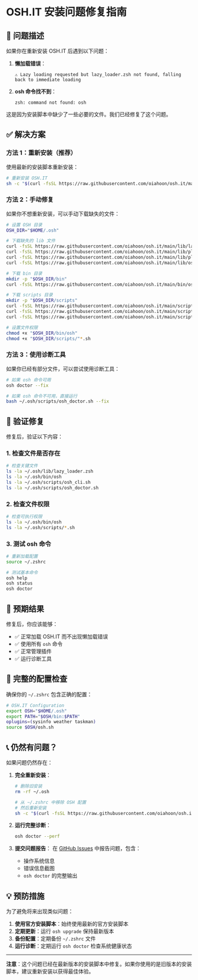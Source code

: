 # OSH.IT 安装问题修复指南

## 🚨 问题描述

如果你在重新安装 OSH.IT 后遇到以下问题：

1. **懒加载错误**：
   ```
   ⚠ Lazy loading requested but lazy_loader.zsh not found, falling back to immediate loading
   ```

2. **osh 命令找不到**：
   ```
   zsh: command not found: osh
   ```

这是因为安装脚本中缺少了一些必要的文件。我们已经修复了这个问题。

## ✅ 解决方案

### 方法 1：重新安装（推荐）

使用最新的安装脚本重新安装：

```bash
# 重新安装 OSH.IT
sh -c "$(curl -fsSL https://raw.githubusercontent.com/oiahoon/osh.it/main/install.sh)"
```

### 方法 2：手动修复

如果你不想重新安装，可以手动下载缺失的文件：

```bash
# 设置 OSH 目录
OSH_DIR="$HOME/.osh"

# 下载缺失的 lib 文件
curl -fsSL https://raw.githubusercontent.com/oiahoon/osh.it/main/lib/lazy_loader.zsh -o "$OSH_DIR/lib/lazy_loader.zsh"
curl -fsSL https://raw.githubusercontent.com/oiahoon/osh.it/main/lib/plugin_manager.zsh -o "$OSH_DIR/lib/plugin_manager.zsh"
curl -fsSL https://raw.githubusercontent.com/oiahoon/osh.it/main/lib/plugin_aliases.zsh -o "$OSH_DIR/lib/plugin_aliases.zsh"
curl -fsSL https://raw.githubusercontent.com/oiahoon/osh.it/main/lib/osh_config.zsh -o "$OSH_DIR/lib/osh_config.zsh"

# 下载 bin 目录
mkdir -p "$OSH_DIR/bin"
curl -fsSL https://raw.githubusercontent.com/oiahoon/osh.it/main/bin/osh -o "$OSH_DIR/bin/osh"

# 下载 scripts 目录
mkdir -p "$OSH_DIR/scripts"
curl -fsSL https://raw.githubusercontent.com/oiahoon/osh.it/main/scripts/osh_cli.sh -o "$OSH_DIR/scripts/osh_cli.sh"
curl -fsSL https://raw.githubusercontent.com/oiahoon/osh.it/main/scripts/osh_doctor.sh -o "$OSH_DIR/scripts/osh_doctor.sh"
curl -fsSL https://raw.githubusercontent.com/oiahoon/osh.it/main/scripts/osh_plugin_manager.sh -o "$OSH_DIR/scripts/osh_plugin_manager.sh"

# 设置文件权限
chmod +x "$OSH_DIR/bin/osh"
chmod +x "$OSH_DIR/scripts/"*.sh
```

### 方法 3：使用诊断工具

如果你已经有部分文件，可以尝试使用诊断工具：

```bash
# 如果 osh 命令可用
osh doctor --fix

# 如果 osh 命令不可用，直接运行
bash ~/.osh/scripts/osh_doctor.sh --fix
```

## 🔧 验证修复

修复后，验证以下内容：

### 1. 检查文件是否存在

```bash
# 检查关键文件
ls -la ~/.osh/lib/lazy_loader.zsh
ls -la ~/.osh/bin/osh
ls -la ~/.osh/scripts/osh_cli.sh
ls -la ~/.osh/scripts/osh_doctor.sh
```

### 2. 检查文件权限

```bash
# 检查可执行权限
ls -la ~/.osh/bin/osh
ls -la ~/.osh/scripts/*.sh
```

### 3. 测试 osh 命令

```bash
# 重新加载配置
source ~/.zshrc

# 测试基本命令
osh help
osh status
osh doctor
```

## 🎯 预期结果

修复后，你应该能够：

- ✅ 正常加载 OSH.IT 而不出现懒加载错误
- ✅ 使用所有 `osh` 命令
- ✅ 正常管理插件
- ✅ 运行诊断工具

## 🚀 完整的配置检查

确保你的 `~/.zshrc` 包含正确的配置：

```bash
# OSH.IT Configuration
export OSH="$HOME/.osh"
export PATH="$OSH/bin:$PATH"
oplugins=(sysinfo weather taskman)
source $OSH/osh.sh
```

## 📞 仍然有问题？

如果问题仍然存在：

1. **完全重新安装**：
   ```bash
   # 删除旧安装
   rm -rf ~/.osh
   
   # 从 ~/.zshrc 中移除 OSH 配置
   # 然后重新安装
   sh -c "$(curl -fsSL https://raw.githubusercontent.com/oiahoon/osh.it/main/install.sh)"
   ```

2. **运行完整诊断**：
   ```bash
   osh doctor --perf
   ```

3. **提交问题报告**：
   在 [GitHub Issues](https://github.com/oiahoon/osh.it/issues) 中报告问题，包含：
   - 操作系统信息
   - 错误信息截图
   - `osh doctor` 的完整输出

## 💡 预防措施

为了避免将来出现类似问题：

1. **使用官方安装脚本**：始终使用最新的官方安装脚本
2. **定期更新**：运行 `osh upgrade` 保持最新版本
3. **备份配置**：定期备份 `~/.zshrc` 文件
4. **运行诊断**：定期运行 `osh doctor` 检查系统健康状态

---

**注意**：这个问题已经在最新版本的安装脚本中修复。如果你使用的是旧版本的安装脚本，建议重新安装以获得最佳体验。
